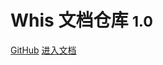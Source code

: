 <!-- _coverpage.md -->

# Whis 文档仓库 <small>1.0</small>

[GitHub](https://github.com/wqcsimple)
[进入文档](#index)
